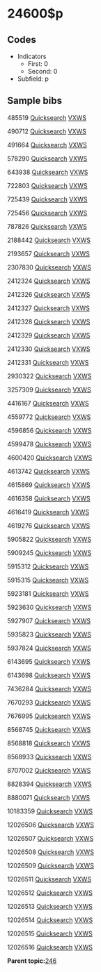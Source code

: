 # 24600$p

## Codes

-   Indicators
    -   First: 0
    -   Second: 0
-   Subfield: p

## Sample bibs

485519 [Quicksearch](https://search.library.yale.edu/catalog/485519) [VXWS](http://prodorbis.library.yale.edu:7014/vxws/GetHoldingsService?bibId=485519)

490712 [Quicksearch](https://search.library.yale.edu/catalog/490712) [VXWS](http://prodorbis.library.yale.edu:7014/vxws/GetHoldingsService?bibId=490712)

491664 [Quicksearch](https://search.library.yale.edu/catalog/491664) [VXWS](http://prodorbis.library.yale.edu:7014/vxws/GetHoldingsService?bibId=491664)

578290 [Quicksearch](https://search.library.yale.edu/catalog/578290) [VXWS](http://prodorbis.library.yale.edu:7014/vxws/GetHoldingsService?bibId=578290)

643938 [Quicksearch](https://search.library.yale.edu/catalog/643938) [VXWS](http://prodorbis.library.yale.edu:7014/vxws/GetHoldingsService?bibId=643938)

722803 [Quicksearch](https://search.library.yale.edu/catalog/722803) [VXWS](http://prodorbis.library.yale.edu:7014/vxws/GetHoldingsService?bibId=722803)

725439 [Quicksearch](https://search.library.yale.edu/catalog/725439) [VXWS](http://prodorbis.library.yale.edu:7014/vxws/GetHoldingsService?bibId=725439)

725456 [Quicksearch](https://search.library.yale.edu/catalog/725456) [VXWS](http://prodorbis.library.yale.edu:7014/vxws/GetHoldingsService?bibId=725456)

787826 [Quicksearch](https://search.library.yale.edu/catalog/787826) [VXWS](http://prodorbis.library.yale.edu:7014/vxws/GetHoldingsService?bibId=787826)

2188442 [Quicksearch](https://search.library.yale.edu/catalog/2188442) [VXWS](http://prodorbis.library.yale.edu:7014/vxws/GetHoldingsService?bibId=2188442)

2193657 [Quicksearch](https://search.library.yale.edu/catalog/2193657) [VXWS](http://prodorbis.library.yale.edu:7014/vxws/GetHoldingsService?bibId=2193657)

2307830 [Quicksearch](https://search.library.yale.edu/catalog/2307830) [VXWS](http://prodorbis.library.yale.edu:7014/vxws/GetHoldingsService?bibId=2307830)

2412324 [Quicksearch](https://search.library.yale.edu/catalog/2412324) [VXWS](http://prodorbis.library.yale.edu:7014/vxws/GetHoldingsService?bibId=2412324)

2412326 [Quicksearch](https://search.library.yale.edu/catalog/2412326) [VXWS](http://prodorbis.library.yale.edu:7014/vxws/GetHoldingsService?bibId=2412326)

2412327 [Quicksearch](https://search.library.yale.edu/catalog/2412327) [VXWS](http://prodorbis.library.yale.edu:7014/vxws/GetHoldingsService?bibId=2412327)

2412328 [Quicksearch](https://search.library.yale.edu/catalog/2412328) [VXWS](http://prodorbis.library.yale.edu:7014/vxws/GetHoldingsService?bibId=2412328)

2412329 [Quicksearch](https://search.library.yale.edu/catalog/2412329) [VXWS](http://prodorbis.library.yale.edu:7014/vxws/GetHoldingsService?bibId=2412329)

2412330 [Quicksearch](https://search.library.yale.edu/catalog/2412330) [VXWS](http://prodorbis.library.yale.edu:7014/vxws/GetHoldingsService?bibId=2412330)

2412331 [Quicksearch](https://search.library.yale.edu/catalog/2412331) [VXWS](http://prodorbis.library.yale.edu:7014/vxws/GetHoldingsService?bibId=2412331)

2930322 [Quicksearch](https://search.library.yale.edu/catalog/2930322) [VXWS](http://prodorbis.library.yale.edu:7014/vxws/GetHoldingsService?bibId=2930322)

3257309 [Quicksearch](https://search.library.yale.edu/catalog/3257309) [VXWS](http://prodorbis.library.yale.edu:7014/vxws/GetHoldingsService?bibId=3257309)

4416167 [Quicksearch](https://search.library.yale.edu/catalog/4416167) [VXWS](http://prodorbis.library.yale.edu:7014/vxws/GetHoldingsService?bibId=4416167)

4559772 [Quicksearch](https://search.library.yale.edu/catalog/4559772) [VXWS](http://prodorbis.library.yale.edu:7014/vxws/GetHoldingsService?bibId=4559772)

4596856 [Quicksearch](https://search.library.yale.edu/catalog/4596856) [VXWS](http://prodorbis.library.yale.edu:7014/vxws/GetHoldingsService?bibId=4596856)

4599478 [Quicksearch](https://search.library.yale.edu/catalog/4599478) [VXWS](http://prodorbis.library.yale.edu:7014/vxws/GetHoldingsService?bibId=4599478)

4600420 [Quicksearch](https://search.library.yale.edu/catalog/4600420) [VXWS](http://prodorbis.library.yale.edu:7014/vxws/GetHoldingsService?bibId=4600420)

4613742 [Quicksearch](https://search.library.yale.edu/catalog/4613742) [VXWS](http://prodorbis.library.yale.edu:7014/vxws/GetHoldingsService?bibId=4613742)

4615869 [Quicksearch](https://search.library.yale.edu/catalog/4615869) [VXWS](http://prodorbis.library.yale.edu:7014/vxws/GetHoldingsService?bibId=4615869)

4616358 [Quicksearch](https://search.library.yale.edu/catalog/4616358) [VXWS](http://prodorbis.library.yale.edu:7014/vxws/GetHoldingsService?bibId=4616358)

4616419 [Quicksearch](https://search.library.yale.edu/catalog/4616419) [VXWS](http://prodorbis.library.yale.edu:7014/vxws/GetHoldingsService?bibId=4616419)

4619276 [Quicksearch](https://search.library.yale.edu/catalog/4619276) [VXWS](http://prodorbis.library.yale.edu:7014/vxws/GetHoldingsService?bibId=4619276)

5905822 [Quicksearch](https://search.library.yale.edu/catalog/5905822) [VXWS](http://prodorbis.library.yale.edu:7014/vxws/GetHoldingsService?bibId=5905822)

5909245 [Quicksearch](https://search.library.yale.edu/catalog/5909245) [VXWS](http://prodorbis.library.yale.edu:7014/vxws/GetHoldingsService?bibId=5909245)

5915312 [Quicksearch](https://search.library.yale.edu/catalog/5915312) [VXWS](http://prodorbis.library.yale.edu:7014/vxws/GetHoldingsService?bibId=5915312)

5915315 [Quicksearch](https://search.library.yale.edu/catalog/5915315) [VXWS](http://prodorbis.library.yale.edu:7014/vxws/GetHoldingsService?bibId=5915315)

5923181 [Quicksearch](https://search.library.yale.edu/catalog/5923181) [VXWS](http://prodorbis.library.yale.edu:7014/vxws/GetHoldingsService?bibId=5923181)

5923630 [Quicksearch](https://search.library.yale.edu/catalog/5923630) [VXWS](http://prodorbis.library.yale.edu:7014/vxws/GetHoldingsService?bibId=5923630)

5927907 [Quicksearch](https://search.library.yale.edu/catalog/5927907) [VXWS](http://prodorbis.library.yale.edu:7014/vxws/GetHoldingsService?bibId=5927907)

5935823 [Quicksearch](https://search.library.yale.edu/catalog/5935823) [VXWS](http://prodorbis.library.yale.edu:7014/vxws/GetHoldingsService?bibId=5935823)

5937824 [Quicksearch](https://search.library.yale.edu/catalog/5937824) [VXWS](http://prodorbis.library.yale.edu:7014/vxws/GetHoldingsService?bibId=5937824)

6143695 [Quicksearch](https://search.library.yale.edu/catalog/6143695) [VXWS](http://prodorbis.library.yale.edu:7014/vxws/GetHoldingsService?bibId=6143695)

6143698 [Quicksearch](https://search.library.yale.edu/catalog/6143698) [VXWS](http://prodorbis.library.yale.edu:7014/vxws/GetHoldingsService?bibId=6143698)

7436284 [Quicksearch](https://search.library.yale.edu/catalog/7436284) [VXWS](http://prodorbis.library.yale.edu:7014/vxws/GetHoldingsService?bibId=7436284)

7670293 [Quicksearch](https://search.library.yale.edu/catalog/7670293) [VXWS](http://prodorbis.library.yale.edu:7014/vxws/GetHoldingsService?bibId=7670293)

7676995 [Quicksearch](https://search.library.yale.edu/catalog/7676995) [VXWS](http://prodorbis.library.yale.edu:7014/vxws/GetHoldingsService?bibId=7676995)

8568745 [Quicksearch](https://search.library.yale.edu/catalog/8568745) [VXWS](http://prodorbis.library.yale.edu:7014/vxws/GetHoldingsService?bibId=8568745)

8568818 [Quicksearch](https://search.library.yale.edu/catalog/8568818) [VXWS](http://prodorbis.library.yale.edu:7014/vxws/GetHoldingsService?bibId=8568818)

8568933 [Quicksearch](https://search.library.yale.edu/catalog/8568933) [VXWS](http://prodorbis.library.yale.edu:7014/vxws/GetHoldingsService?bibId=8568933)

8707002 [Quicksearch](https://search.library.yale.edu/catalog/8707002) [VXWS](http://prodorbis.library.yale.edu:7014/vxws/GetHoldingsService?bibId=8707002)

8828394 [Quicksearch](https://search.library.yale.edu/catalog/8828394) [VXWS](http://prodorbis.library.yale.edu:7014/vxws/GetHoldingsService?bibId=8828394)

8880071 [Quicksearch](https://search.library.yale.edu/catalog/8880071) [VXWS](http://prodorbis.library.yale.edu:7014/vxws/GetHoldingsService?bibId=8880071)

10183359 [Quicksearch](https://search.library.yale.edu/catalog/10183359) [VXWS](http://prodorbis.library.yale.edu:7014/vxws/GetHoldingsService?bibId=10183359)

12026506 [Quicksearch](https://search.library.yale.edu/catalog/12026506) [VXWS](http://prodorbis.library.yale.edu:7014/vxws/GetHoldingsService?bibId=12026506)

12026507 [Quicksearch](https://search.library.yale.edu/catalog/12026507) [VXWS](http://prodorbis.library.yale.edu:7014/vxws/GetHoldingsService?bibId=12026507)

12026508 [Quicksearch](https://search.library.yale.edu/catalog/12026508) [VXWS](http://prodorbis.library.yale.edu:7014/vxws/GetHoldingsService?bibId=12026508)

12026509 [Quicksearch](https://search.library.yale.edu/catalog/12026509) [VXWS](http://prodorbis.library.yale.edu:7014/vxws/GetHoldingsService?bibId=12026509)

12026511 [Quicksearch](https://search.library.yale.edu/catalog/12026511) [VXWS](http://prodorbis.library.yale.edu:7014/vxws/GetHoldingsService?bibId=12026511)

12026512 [Quicksearch](https://search.library.yale.edu/catalog/12026512) [VXWS](http://prodorbis.library.yale.edu:7014/vxws/GetHoldingsService?bibId=12026512)

12026513 [Quicksearch](https://search.library.yale.edu/catalog/12026513) [VXWS](http://prodorbis.library.yale.edu:7014/vxws/GetHoldingsService?bibId=12026513)

12026514 [Quicksearch](https://search.library.yale.edu/catalog/12026514) [VXWS](http://prodorbis.library.yale.edu:7014/vxws/GetHoldingsService?bibId=12026514)

12026515 [Quicksearch](https://search.library.yale.edu/catalog/12026515) [VXWS](http://prodorbis.library.yale.edu:7014/vxws/GetHoldingsService?bibId=12026515)

12026516 [Quicksearch](https://search.library.yale.edu/catalog/12026516) [VXWS](http://prodorbis.library.yale.edu:7014/vxws/GetHoldingsService?bibId=12026516)

**Parent topic:**[246](../../tags/246/246.md)


